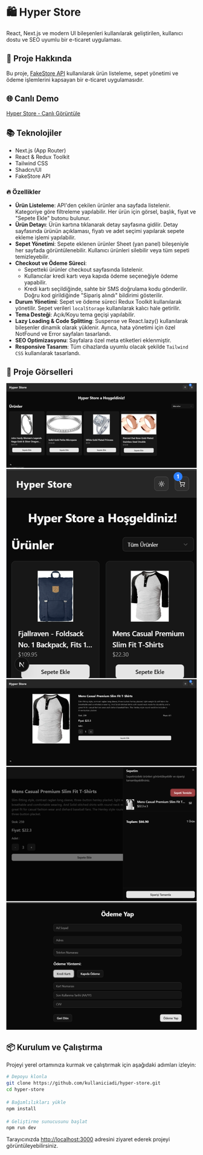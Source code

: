 # 🛍️ Hyper Store

React, Next.js ve modern UI bileşenleri kullanılarak geliştirilen, kullanıcı dostu ve SEO uyumlu bir e-ticaret uygulaması.

## 🚀 Proje Hakkında

Bu proje, [FakeStore API](https://fakestoreapi.com/docs) kullanılarak ürün listeleme, sepet yönetimi ve ödeme işlemlerini kapsayan bir e-ticaret uygulamasıdır.

## 🌐 Canlı Demo

[Hyper Store - Canlı Görüntüle](https://hyperstore.vercel.app)

## 📚 Teknolojiler

- Next.js (App Router)
- React & Redux Toolkit
- Tailwind CSS
- Shadcn/UI
- FakeStore API

### 🔥 Özellikler

- **Ürün Listeleme**: API'den çekilen ürünler ana sayfada listelenir. Kategoriye göre filtreleme yapılabilir. Her ürün için görsel, başlık, fiyat ve "Sepete Ekle" butonu bulunur.
- **Ürün Detayı**: Ürün kartına tıklanarak detay sayfasına gidilir. Detay sayfasında ürünün açıklaması, fiyatı ve adet seçimi yapılarak sepete ekleme işlemi yapılabilir.
- **Sepet Yönetimi**: Sepete eklenen ürünler Sheet (yan panel) bileşeniyle her sayfada görüntülenebilir. Kullanıcı ürünleri silebilir veya tüm sepeti temizleyebilir.
- **Checkout ve Ödeme Süreci**:
  - Sepetteki ürünler checkout sayfasında listelenir.
  - Kullanıcılar kredi kartı veya kapıda ödeme seçeneğiyle ödeme yapabilir.
  - Kredi kartı seçildiğinde, sahte bir SMS doğrulama kodu gönderilir. Doğru kod girildiğinde "Sipariş alındı" bildirimi gösterilir.
- **Durum Yönetimi**: Sepet ve ödeme süreci Redux Toolkit kullanılarak yönetilir. Sepet verileri `localStorage` kullanılarak kalıcı hale getirilir.
- **Tema Desteği**: Açık/Koyu tema geçişi yapılabilir.
- **Lazy Loading & Code Splitting**: Suspense ve React.lazy() kullanılarak bileşenler dinamik olarak yüklenir. Ayrıca, hata yönetimi için özel NotFound ve Error sayfaları tasarlandı.
- **SEO Optimizasyonu**: Sayfalara özel meta etiketleri eklenmiştir.
- **Responsive Tasarım**: Tüm cihazlarda uyumlu olacak şekilde `Tailwind CSS` kullanılarak tasarlandı.

## 📸 Proje Görselleri

![Ana Sayfa](./public/screenshots/homepage.png)
![Responsive](./public/screenshots/responsive.png)
![Ürün Detay](./public/screenshots/product-detail.png)
![Sepet](./public/screenshots/cart.png)
![Ödeme](./public/screenshots/checkout.png)

## 📦 Kurulum ve Çalıştırma

Projeyi yerel ortamınıza kurmak ve çalıştırmak için aşağıdaki adımları izleyin:

```bash
# Depoyu klonla
git clone https://github.com/kullaniciadi/hyper-store.git
cd hyper-store

# Bağımlılıkları yükle
npm install

# Geliştirme sunucusunu başlat
npm run dev
```

Tarayıcınızda [http://localhost:3000](http://localhost:3000) adresini ziyaret ederek projeyi görüntüleyebilirsiniz.
